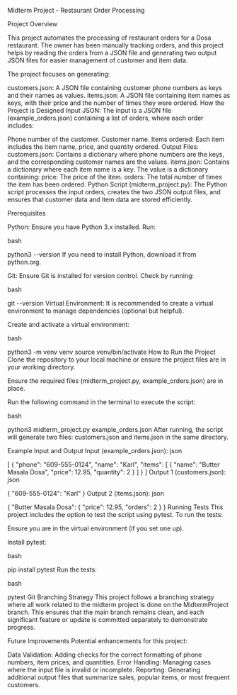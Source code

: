 Midterm Project - Restaurant Order Processing

Project Overview

This project automates the processing of restaurant orders for a Dosa restaurant. The owner has been manually tracking orders, and this project helps by reading the orders from a JSON file and generating two output JSON files for easier management of customer and item data.

The project focuses on generating:

customers.json: A JSON file containing customer phone numbers as keys and their names as values.
items.json: A JSON file containing item names as keys, with their price and the number of times they were ordered.
How the Project is Designed
Input JSON:
The input is a JSON file (example_orders.json) containing a list of orders, where each order includes:

Phone number of the customer.
Customer name.
Items ordered: Each item includes the item name, price, and quantity ordered.
Output Files:
customers.json:
Contains a dictionary where phone numbers are the keys, and the corresponding customer names are the values.
items.json:
Contains a dictionary where each item name is a key. The value is a dictionary containing:
price: The price of the item.
orders: The total number of times the item has been ordered.
Python Script (midterm_project.py):
The Python script processes the input orders, creates the two JSON output files, and ensures that customer data and item data are stored efficiently.

Prerequisites

Python: Ensure you have Python 3.x installed. Run:

bash

python3 --version
If you need to install Python, download it from python.org.

Git: Ensure Git is installed for version control. Check by running:

bash

git --version
Virtual Environment: It is recommended to create a virtual environment to manage dependencies (optional but helpful).

Create and activate a virtual environment:

bash

python3 -m venv venv
source venv/bin/activate
How to Run the Project
Clone the repository to your local machine or ensure the project files are in your working directory.

Ensure the required files (midterm_project.py, example_orders.json) are in place.

Run the following command in the terminal to execute the script:

bash

python3 midterm_project.py example_orders.json
After running, the script will generate two files: customers.json and items.json in the same directory.

Example Input and Output
Input (example_orders.json):
json

[
    {
        "phone": "609-555-0124",
        "name": "Karl",
        "items": [
            {
                "name": "Butter Masala Dosa",
                "price": 12.95,
                "quantity": 2
            }
        ]
    }
]
Output 1 (customers.json):
json

{
    "609-555-0124": "Karl"
}
Output 2 (items.json):
json

{
    "Butter Masala Dosa": {
        "price": 12.95,
        "orders": 2
    }
}
Running Tests
This project includes the option to test the script using pytest. To run the tests:

Ensure you are in the virtual environment (if you set one up).

Install pytest:

bash

pip install pytest
Run the tests:

bash

pytest
Git Branching Strategy
This project follows a branching strategy where all work related to the midterm project is done on the MidtermProject branch. This ensures that the main branch remains clean, and each significant feature or update is committed separately to demonstrate progress.

Future Improvements
Potential enhancements for this project:

Data Validation: Adding checks for the correct formatting of phone numbers, item prices, and quantities.
Error Handling: Managing cases where the input file is invalid or incomplete.
Reporting: Generating additional output files that summarize sales, popular items, or most frequent customers.
